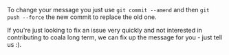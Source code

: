 To change your message you just use `git commit --amend` and then `git push --force` the new commit to replace the old one.

If you're just looking to fix an issue very quickly and not interested in contributing to coala long term, we can fix up the message for you - just tell us :).
